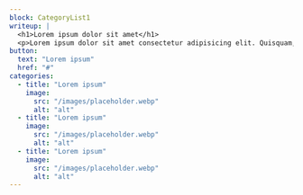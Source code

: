 ```yaml
---
block: CategoryList1
writeup: |
  <h1>Lorem ipsum dolor sit amet</h1>
  <p>Lorem ipsum dolor sit amet consectetur adipisicing elit. Quisquam, quos.</p>
button:
  text: "Lorem ipsum"
  href: "#"
categories:
  - title: "Lorem ipsum"
    image:
      src: "/images/placeholder.webp"
      alt: "alt"
  - title: "Lorem ipsum"
    image:
      src: "/images/placeholder.webp"
      alt: "alt"
  - title: "Lorem ipsum"
    image:
      src: "/images/placeholder.webp"
      alt: "alt"
---
```

